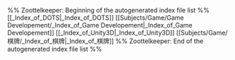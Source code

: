 %% Zoottelkeeper: Beginning of the autogenerated index file list  %%
 [[_Index_of_DOTS|_Index_of_DOTS]]
 [[Subjects/Game/Game Developement/_Index_of_Game Developement|_Index_of_Game Developement]]
 [[_Index_of_Unity3D|_Index_of_Unity3D]]
 [[Subjects/Game/棋牌/_Index_of_棋牌|_Index_of_棋牌]]
%% Zoottelkeeper: End of the autogenerated index file list  %%
